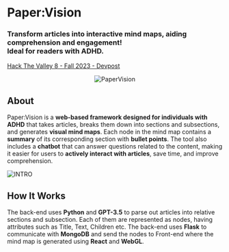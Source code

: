 # Paper:Vision
### Transform articles into interactive mind maps, aiding comprehension and engagement!<br>Ideal for readers with ADHD.

[Hack The Valley 8 - Fall 2023 - Devpost](https://devpost.com/software/papervision-onb5xg)

<p align="center">
  <img src="https://github.com/AlankritVerma01/HTV8/assets/90617686/a8e700d2-f4e1-4cbb-9b19-985c56aca8c0" alt="PaperVision">
</p>

## About
Paper:Vision is a **web-based framework designed for individuals with ADHD** that takes articles, breaks them down into sections and subsections, and generates **visual mind maps**. Each node in the mind map contains a **summary** of its corresponding section with **bullet points**. The tool also includes a **chatbot** that can answer questions related to the content, making it easier for users to **actively interact with articles**, save time, and improve comprehension.

![INTRO](https://github.com/Adibvafa/PaperVision/assets/90617686/986c7e82-8284-4437-b3a1-45ad68a5fcae)


## How It Works
The back-end uses **Python** and **GPT-3.5** to parse out articles into relative sections and subsection. Each of them are represented as nodes, having attributes such as Title, Text, Children etc. The back-end uses **Flask** to communicate with **MongoDB** and send the nodes to Front-end where the mind map is generated using **React** and **WebGL**.
